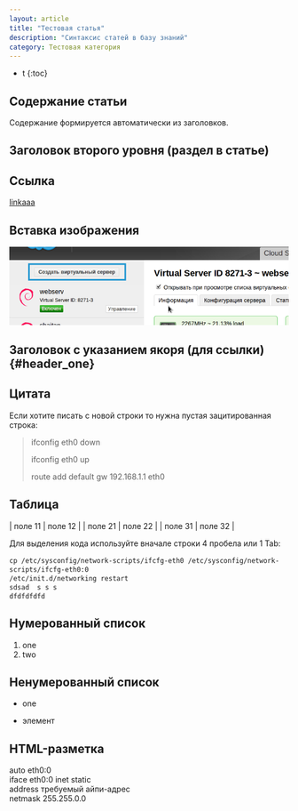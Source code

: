 ```yaml
---
layout: article
title: "Тестовая статья"
description: "Синтаксис статей в базу знаний"
category: Тестовая категория
---
```


* t
{:toc}


   
Содержание статьи
-----------------

Содержание формируется автоматически из заголовков.



Заголовок второго уровня (раздел в статье)
------------------------------------------


Ссылка
------
[linkaaa](http://qqqq.ru)


Вставка изображения
-------------------
![Alt-текст](/images/create_vps/create_server.png "Заголовок изображения")



Заголовок с указанием якоря (для ссылки) {#header_one}
-------------------------------------------------------

Цитата
------
Если хотите писать с новой строки то нужна пустая зацитированная строка:

> ifconfig eth0 down
>
> ifconfig eth0 up
>
> route add default gw 192.168.1.1 eth0


Таблица
-------

| поле 11 | поле 12 |
| поле 21 | поле 22 |
| поле 31 | поле 32 |


Для выделения кода используйте вначале строки 4 пробела или 1 Tab:

	cp /etc/sysconfig/network-scripts/ifcfg-eth0 /etc/sysconfig/network-scripts/ifcfg-eth0:0
	/etc/init.d/networking restart
	sdsad  s s s 
	dfdfdfdfd


Нумерованный список
-------------------
1. one
2. two

Ненумерованный список
---------------------
- one
+ элемент

HTML-разметка
--------------
<p class="listing">auto eth0:0<br />
iface eth0:0 inet static<br />
address требуемый айпи-адрес<br />
netmask 255.255.0.0<br />
</p>



